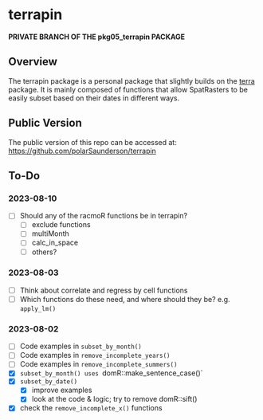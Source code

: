 # terrapin

**PRIVATE BRANCH OF THE pkg05_terrapin PACKAGE**

## Overview
The terrapin package is a personal package that slightly builds on the [terra](https://rspatial.org) package. It is mainly composed of functions that allow SpatRasters to be easily subset based on their dates in different ways.

## Public Version
The public version of this repo can be accessed at: 
  https://github.com/polarSaunderson/terrapin

## To-Do
### 2023-08-10
- [ ] Should any of the racmoR functions be in terrapin?
  - [ ] exclude functions
  - [ ] multiMonth
  - [ ] calc_in_space
  - [ ] others?
  
### 2023-08-03
- [ ] Think about correlate and regress by cell functions
 - [ ] Which functions do these need, and where should they be? e.g. `apply_lm()`

### 2023-08-02
- [ ] Code examples in `subset_by_month()`
- [ ] Code examples in `remove_incomplete_years()`
- [ ] Code examples in `remove_incomplete_summers()`
- [X] `subset_by_month() uses `domR::make_sentence_case()`
- [X] `subset_by_date()`
  - [X] improve examples
  - [X] look at the code & logic; try to remove domR::sift()
- [X] check the `remove_incomplete_x()` functions
